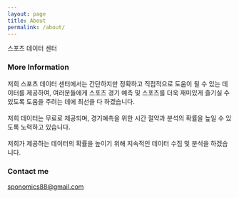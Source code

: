 ```yaml
---
layout: page
title: About
permalink: /about/
---
```


스포츠 데이터 센터

### More Information

저희 스포츠 데이터 센터에서는 간단하지만 정확하고 직접적으로 도움이 될 수 있는 데이터를 제공하여, 여러분들에게 스포츠 경기 예측 및 스포츠를 더욱 재미있게 즐기실 수 있도록 도움을 주려는 데에 최선을 다 하겠습니다.<br>  
저희 데이터는 무료로 제공되며, 경기예측을 위한 시간 절약과 분석의 확률을 높일 수 있도록 노력하고 있습니다. <br><br> 
저희가 제공하는 데이터의 확률을 높이기 위해 지속적인 데이터 수집 및 분석을 하겠습니다.<br> 


### Contact me

[sponomics88@gmail.com](mailto:email@domain.com)
